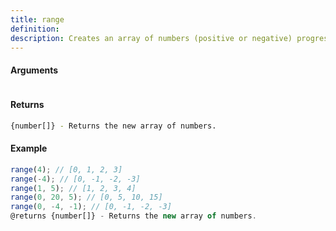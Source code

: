 ```yaml
---
title: range
definition: 
description: Creates an array of numbers (positive or negative) progressing from
---
```



#### Arguments


```bash

```


#### Returns


```bash
{number[]} - Returns the new array of numbers.
```


#### Example


```ts
range(4); // [0, 1, 2, 3]range(-4); // [0, -1, -2, -3]range(1, 5); // [1, 2, 3, 4]range(0, 20, 5); // [0, 5, 10, 15]range(0, -4, -1); // [0, -1, -2, -3]@returns {number[]} - Returns the new array of numbers.
```